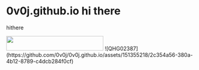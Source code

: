 # 0v0j.github.io hi there
<p> hithere </p>
<img src="https://github.com/0v0j/0v0j.github.io/assets/151355218/2c354a56-380a-4b12-8789-c4dcb284f0cf" width="258" height="39" />
![QHG02387](https://github.com/0v0j/0v0j.github.io/assets/151355218/2c354a56-380a-4b12-8789-c4dcb284f0cf)
